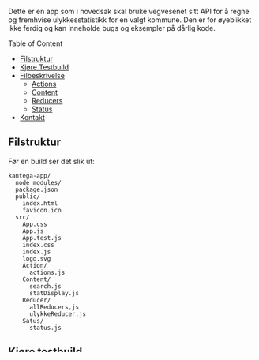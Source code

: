 Dette er en app som i hovedsak skal bruke vegvesenet sitt API for å regne og fremhvise ulykkesstatistikk for en valgt kommune. Den er for øyeblikket ikke ferdig og kan inneholde bugs og eksempler på dårlig kode.

Table of Content
- [Filstruktur](#filstruktur)
- [Kjøre Testbuild](#kjøre-testbuild)
- [Filbeskrivelse](#filbeskrivelse)
  - [Actions](#actions)
  - [Content](#content)
  - [Reducers](#reducers)
  - [Status](#status)
- [Kontakt](#kontakt)
  
  
## Filstruktur

Før en build ser det slik ut:


```
kantega-app/
  node_modules/
  package.json
  public/
    index.html
    favicon.ico
  src/
    App.css
    App.js
    App.test.js
    index.css
    index.js
    logo.svg
    Action/
      actions.js
    Content/
      search.js
      statDisplay.js
    Reducer/
      allReducers,js
      ulykkeReducer.js
    Satus/
      status.js
```


## Kjøre testbuild

Last ned repoet til en mappe på pcen. Sørg for at du har node og npm installert. Gå til Kantega-App folderet og kjør:
```
npm install
```
for å installere alle dependecies. Så kjører du:
```
npm start
```
for å kjøre en testbuild. Da vil det åpnes en testserver på localhost:3000


## Filbeskrivelse
Beskrivelse av alle filer inne i src

#### App.js
Denne filen kobler sammen alle komponentene til en samlet app.

#### index.css
Hoved stylesheetet for hele appen

## Actions

#### actions.js
Denne behandlder hendelser som skal endre på reducers. Inneholder også hovedfunkjsonen for å hente ulykker fra APIet
  
## Content
Dette er der hovedinnholdet er. Alt av viewet ligger her
  
#### search.js
Søkebaren som kommer på toppen av siden

#### statDisplay.js
Display komponenten der all infoen om en kommune blir endret

## Reducers

#### allReducers.js
Filen som samler alle reducersene

#### ulykkeReducer.js
Reducer for ulykke delene av appen. Har også logikken som sørger for at det kommer en loading animasjon når appen kalkulerer ulykker

## Status

#### status.js
Denne viser når API et til vegvesenet sist ble oppdatert og informerer om at all dataen som blir brukt er hentet fra dette APIet


## Kontakt
Om det er noe du lurer på, eller finner du en bug send meg en melding på github
